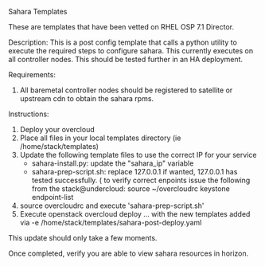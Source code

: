 Sahara Templates

These are templates that have been vetted on RHEL OSP 7.1 Director.

Description:
This is a post config template that calls a python utility to execute the required steps to configure sahara.  This currently executes on all controller nodes.  This should be tested further in an HA deployment.

Requirements:
1) All baremetal controller nodes should be registered to satellite or upstream cdn to obtain the sahara rpms.

Instructions:

1) Deploy your overcloud
2) Place all files in your local templates directory (ie /home/stack/templates) 
3) Update the following template files to use the correct IP for your service
	- sahara-install.py: update the "sahara_ip" variable
	- sahara-prep-script.sh: replace 127.0.0.1 if wanted, 127.0.0.1 has tested successfully. ( to verify correct enpoints issue the following from the stack@undercloud:
	   source ~/overcloudrc
           keystone endpoint-list
4) source overcloudrc and execute 'sahara-prep-script.sh'
5) Execute openstack overcloud deploy ... with the new templates added via -e /home/stack/templates/sahara-post-deploy.yaml

This update should only take a few moments.

Once completed, verify you are able to view sahara resources in horizon.

